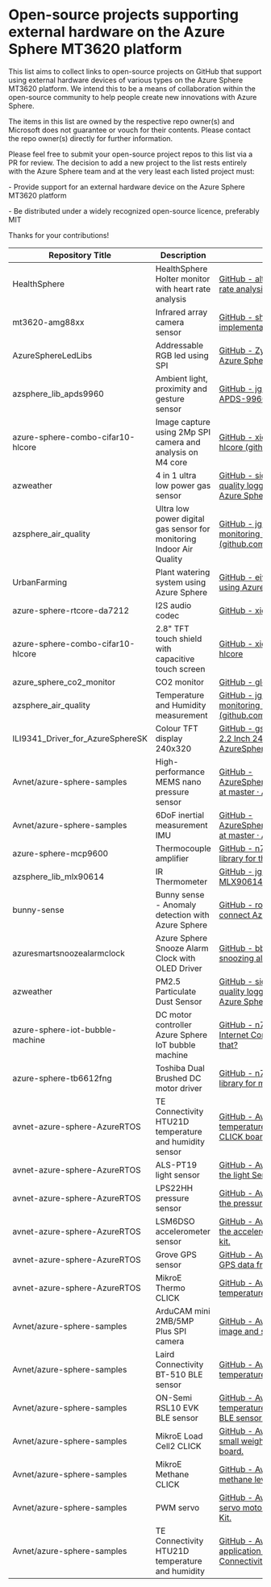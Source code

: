 # Open-source projects supporting external hardware on the Azure Sphere MT3620 platform

This list aims to collect links to open-source projects on GitHub that support using external hardware devices of various types on the Azure Sphere MT3620 platform. We intend this to be a means of collaboration within the open-source community to help people create new innovations with Azure Sphere.

The items in this list are owned by the respective repo owner(s) and Microsoft does not guarantee or vouch for their contents.  Please contact the repo owner(s) directly for further information.

Please feel free to submit your open-source project repos to this list via a PR for review. The decision to add a new project to the list rests entirely with the Azure Sphere team and at the very least each listed project must:

\-    Provide support for an external hardware device on the Azure Sphere MT3620 platform

\-    Be distributed under a widely recognized open-source licence, preferably MIT

Thanks for your contributions!



| Repository  Title                 | Description                                                  | SW-library                                                   | License |
| --------------------------------- | ------------------------------------------------------------ | ------------------------------------------------------------ | ------- |
| HealthSphere                      | HealthSphere  Holter monitor with heart rate analysis        | [GitHub - altaga/HealthSphere:   Holter monitor with heart rate analysis, Azure cloud based and dashboard.](https://github.com/altaga/HealthSphere) | MIT     |
| mt3620-amg88xx                    | Infrared  array camera sensor                                | [GitHub -   sha1painkiller/mt3620-amg88xx: AMG88xx implementation on Azure Sphere MT3620.](https://github.com/sha1painkiller/mt3620-amg88xx) | MIT     |
| AzureSphereLedLibs                | Addressable  RGB led using SPI                               | [GitHub -   Zyklop/AzureSphereLedLibs: Led Libraries for Azure Sphere](https://github.com/Zyklop/AzureSphereLedLibs) | GPLv3   |
| azsphere_lib_apds9960             | Ambient  light, proximity and gesture sensor                 | [GitHub -   jgroman/azsphere_lib_apds9960: Azure Sphere APDS-9960 support library](https://github.com/jgroman/azsphere_lib_apds9960) | MIT     |
| azure-sphere-combo-cifar10-hlcore | Image  capture using 2Mp SPI camera and analysis on M4 core  | [GitHub -   xiongyu0523/azure-sphere-combo-cifar10-hlcore   (github.com)](https://github.com/xiongyu0523/azure-sphere-combo-cifar10-hlcore) | MIT     |
| azweather                         | 4  in 1 ultra low power gas sensor                           | [GitHub -   sicreative/azweather: Weather   Station and Air quality logging under Avnet's starter kit and Microsoft Azure   Sphere platform. (github.com)](https://github.com/sicreative/azweather) | GPLv3   |
| azsphere_air_quality              | Ultra  low power digital gas sensor for monitoring Indoor Air Quality | [GitHub -    jgroman/azsphere_air_quality:   Air Quality monitoring with Azure Sphere, CCS811 and HDC1000 (github.com)](https://github.com/jgroman/azsphere_air_quality) | MIT     |
| UrbanFarming                      | Plant  watering system using Azure Sphere                    | [GitHub - eivholt/UrbanFarming:   Plant watering system using Azure Sphere](https://github.com/eivholt/UrbanFarming) | GPLv3   |
| azure-sphere-rtcore-da7212        | I2S  audio codec                                             | [GitHub -   xiongyu0523/azure-sphere-rtcore-da7212](https://github.com/xiongyu0523/azure-sphere-rtcore-da7212) | MIT     |
| azure-sphere-combo-cifar10-hlcore | 2.8" TFT  touch shield with capacitive touch screen          | [GitHub   - xiongyu0523/azure-sphere-combo-cifar10-hlcore](https://github.com/xiongyu0523/azure-sphere-combo-cifar10-hlcore) | MIT     |
| azure_sphere_co2_monitor          | CO2  monitor                                                 | [GitHub -   gloveboxes/azure_sphere_co2_monitor](https://github.com/gloveboxes/azure_sphere_co2_monitor) | MIT     |
| azsphere_air_quality              | Temperature  and Humidity measurement                        | [GitHub -    jgroman/azsphere_air_quality:   Air Quality monitoring with Azure Sphere, CCS811 and HDC1000 (github.com)](https://github.com/jgroman/azsphere_air_quality) | MIT     |
| ILI9341_Driver_for_AzureSphereSK  | Colour  TFT display 240x320                                  | [GitHub -   gsgill112/ILI9341_Driver_for_AzureSphereSK: 2.2 Inch 240x320 ILI9341 Display   Driver for Avnet AzureSphere SK](https://github.com/gsgill112/ILI9341_Driver_for_AzureSphereSK) | MIT     |
| Avnet/azure-sphere-samples              | High-performance  MEMS nano pressure sensor                  | [GitHub -   AzureSphereHacksterTTC/AvnetStarterKitReferenceDesign   at master · Avnet/AzureSphereHacksterTTC · GitHub](https://github.com/Avnet/azure-sphere-samples/tree/master/Samples/AvnetAzureSphereHacksterTTC) | MIT     |
| Avnet/azure-sphere-samples              | 6DoF  inertial measurement IMU                               | [GitHub -   AzureSphereHacksterTTC/AvnetStarterKitReferenceDesign   at master · Avnet/AzureSphereHacksterTTC · GitHub](https://github.com/Avnet/azure-sphere-samples/tree/master/Samples/AvnetAzureSphereHacksterTTC) | MIT     |
| azure-sphere-mcp9600              | Thermocouple  amplifier                                      | [GitHub -   n7jti/azure-sphere-mcp9600: Azure Sphere library for the MCP9600 I2C   thermocouple amplifier](https://github.com/n7jti/azure-sphere-mcp9600) | MIT     |
| azsphere_lib_mlx90614             | IR  Thermometer                                              | [GitHub -   jgroman/azsphere_lib_mlx90614: Azure Sphere MLX90614 Sensor Support Library](https://github.com/jgroman/azsphere_lib_mlx90614) | MIT     |
| bunny-sense                       | Bunny  sense - Anomaly detection with Azure Sphere           | [GitHub -   rondagdag/bunny-sense: Tutorial how to connect Azure Sphere and Azure Anomaly   Detector](https://github.com/rondagdag/bunny-sense) | GPLv3   |
| azuresmartsnoozealarmclock        | Azure  Sphere Snooze Alarm Clock with OLED Driver            | [GitHub -   bbtinkerer/azuresmartsnoozealarmclock: A smart snoozing alarm clock using   Azure Sphere](https://github.com/bbtinkerer/azuresmartsnoozealarmclock) | GPLv3   |
| azweather                         | PM2.5  Particulate Dust Sensor                               | [GitHub -   sicreative/azweather: Weather   Station and Air quality logging under Avnet's starter kit and Microsoft Azure   Sphere platform. (github.com)](https://github.com/sicreative/azweather) | GPLv3   |
| azure-sphere-iot-bubble-machine   | DC  motor controller Azure Sphere IoT bubble machine         | [GitHub -   n7jti/azure-sphere-iot-bubble-machine: An Internet Connected Bubble Machine.   How awesome is that?](https://github.com/n7jti/azure-sphere-iot-bubble-machine) | MIT     |
| azure-sphere-tb6612fng            | Toshiba  Dual Brushed DC motor driver                        | [GitHub -   n7jti/azure-sphere-tb6612fng: Azure Sphere library for motor control using   the TB6612FNG chip](https://github.com/n7jti/azure-sphere-tb6612fng) | MIT     |
| avnet-azure-sphere-AzureRTOS       | TE Connectivity HTU21D temperature and humidity sensor                                       | [GitHub -   Avnet/avnet-azure-sphere-AzureRTOS: Read temperature and humidity from a MikroE Temp-hum13 CLICK board.](https://github.com/Avnet/avnet-azure-sphere-AzureRTOS/tree/main/Examples/Avnet-HTU21D-TempHumRTApp) | MIT   |
| avnet-azure-sphere-AzureRTOS       | ALS-PT19 light sensor                                       | [GitHub -   Avnet/avnet-azure-sphere-AzureRTOS: Read the light Sensor on Avnet's Azure Sphere starter kit.](https://github.com/Avnet/avnet-azure-sphere-AzureRTOS/blob/main/Examples/Avnet-ALS-PT19-LIghtSensor) | MIT   |
| avnet-azure-sphere-AzureRTOS       | LPS22HH pressure sensor                                     | [GitHub -   Avnet/avnet-azure-sphere-AzureRTOS: Read the pressure sensor on Avnet's Azure Sphere starter kit.](https://github.com/Avnet/avnet-azure-sphere-AzureRTOS/tree/main/Examples/Avnet-LPS22HH-PressureSensorRTApp) | MIT   |
| avnet-azure-sphere-AzureRTOS       | LSM6DSO accelerometer sensor                                     | [GitHub -   Avnet/avnet-azure-sphere-AzureRTOS: Read the accelerometer sensor on Avnet's Azure Sphere starter kit.](https://github.com/Avnet/avnet-azure-sphere-AzureRTOS/tree/main/Examples/Avnet-LSM6DSO-AccelerometerRTApp) | MIT   |
| avnet-azure-sphere-AzureRTOS       | Grove GPS sensor                                         | [GitHub -   Avnet/avnet-azure-sphere-AzureRTOS: Read GPS data from a Grove GPS device.](https://github.com/Avnet/avnet-azure-sphere-AzureRTOS/tree/main/Examples/AvnetGroveGPS) | MIT   |
| avnet-azure-sphere-AzureRTOS       | MikroE Thermo CLICK                                      | [GitHub -   Avnet/avnet-azure-sphere-AzureRTOS: Read temperature from a MikroE Thermo Click board.](https://github.com/Avnet/avnet-azure-sphere-AzureRTOS/tree/main/Examples/AvnetThermoClickRTApp) | MIT   |
| Avnet/azure-sphere-samples       | ArduCAM mini 2MB/5MP Plus SPI camera                    | [GitHub -   Avnet/avnet-azure-sphere-samples: Capture an image and send it to blob storage in Azure.](https://github.com/Avnet/azure-sphere-samples/tree/master/Samples/AvnetArducamMini) | MIT   |
|  Avnet/azure-sphere-samples        | Laird Connectivity BT-510 BLE sensor                      | [GitHub -   Avnet/avnet-azure-sphere-AzureRTOS: Read temperature and humidity data from a BT-510 BLE sensor.](https://github.com/Avnet/azure-sphere-samples/tree/master/Samples/AvnetBT510BtSensor) | MIT   |
|  Avnet/azure-sphere-samples        |  ON-Semi RSL10 EVK BLE sensor                      | [GitHub -   Avnet/avnet-azure-sphere-AzureRTOS: Read temperature and accelerometer data from an RSL10 EVK BLE sensor.](https://github.com/Avnet/azure-sphere-samples/tree/master/Samples/AvnetRSL10Sensor) | MIT   |
|  Avnet/azure-sphere-samples        | MikroE Load Cell2 CLICK                                      | [GitHub -   Avnet/avnet-azure-sphere-samples: Create a small weigh scale using the MikroE Load Cell2 CLICK board.](https://github.com/Avnet/azure-sphere-samples/tree/master/Samples/AvnetLoadCell2Click/I2C_LSM6DS3_HighLevelApp) | MIT   |
|  Avnet/azure-sphere-samples        | MikroE Methane CLICK                                      | [GitHub -   Avnet/avnet-azure-sphere-samples: Read methane levels using a MikroE Methane CLICK board.](https://github.com/Avnet/azure-sphere-samples/tree/master/Samples/AvnetMethaneClick) | MIT   |
|  Avnet/azure-sphere-samples        | PWM servo                                     | [GitHub -   Avnet/avnet-azure-sphere-samples: Drive a servo motor using PWM on an Avnet Azure Sphere Starter Kit.](https://github.com/Avnet/azure-sphere-samples/tree/master/Samples/AvnetServoDriverPWM) | MIT   |
|  Avnet/azure-sphere-samples        | TE Connectivity HTU21D temperature and humidity                                     | [GitHub -   Avnet/avnet-azure-sphere-samples: High Level application that reads temperature and humidity from a TE Connectivity HTU21D sensor.](https://github.com/Avnet/azure-sphere-samples/tree/master/Samples/AvnetTempHumiditySensor) | MIT   |

